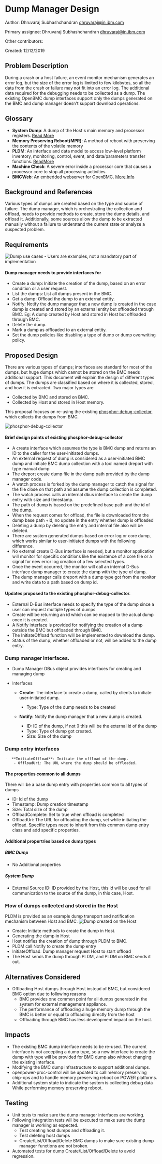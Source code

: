 ﻿# Dump Manager Design

Author:
  Dhruvaraj Subhashchandran <dhruvaraj@in.ibm.com>

Primary assignee:
  Dhruvaraj Subhashchandran <dhruvaraj@in.ibm.com>

Other contributors:

Created: 12/12/2019

## Problem Description
During a crash or a host failure, an event monitor mechanism generates an error
log, but the size of the error log is limited to few kilobytes, so all the data
from the crash or failure may not fit into an error log. The additional data
required for the debugging needs to be collected as a dump.
The existing OpenBMC dump interfaces support only the dumps generated on
the BMC and dump manager doesn't support download operations.

## Glossary

- **System Dump**: A dump of the Host's main memory and processor registers.
    [Read More](https://en.wikipedia.org/wiki/Core_dump)
- **Memory Preserving Reboot(MPR)**: A method of reboot with preserving the
    contents of the volatile memory
- **PLDM**: An interface and data model to access low-level platform inventory,
    monitoring, control, event, and data/parameters transfer functions.
    [ReadMore](https://github.com/openbmc/docs/blob/master/designs/pldm-stack.md)
- **Machine Check**: A severe error inside a processor core that causes a
    processor core to stop all processing activities.
- **BMCWeb**: An embedded webserver for OpenBMC. [More Info](https://github.com/openbmc/bmcweb/blob/master/README.md)

## Background and References
Various types of dumps are created based on the type and source of failure.
The dump manager, which is orchestrating the collection and offload, needs to
provide methods to create, store the dump details, and offload it. Additionally,
some sources allow the dump to be extracted manually without a failure to
understand the current state or analyze a suspected problem.


## Requirements

![Dump use cases - Users are examples, not a mandatory part of implementation](https://user-images.githubusercontent.com/16666879/70888651-d8f44080-2006-11ea-8596-ed4c321cfaa6.png)
#### Dump manager needs to provide interfaces for
- Create a dump: Initiate the creation of the dump, based on an error condition
  or a user request.
- List the dumps: List all dumps present in the BMC.
- Get a dump: Offload the dump to an external entity.
- Notify: Notify the dump manager that a new dump is created in the case dump is
  created and stored by an external entity but offloaded through BMC.
  Eg: A dump created by Host and stored in Host but offloaded through BMC.
- Delete the dump.
- Mark a dump as offloaded to an external entity.
- Set the dump policies like disabling a type of dump or dump overwriting policy.

## Proposed Design
There are various types of dumps; interfaces are standard for most of the dumps,
but huge dumps which cannot be stored on the BMC needs additional support.
This document will explain the design of different types of dumps. The dumps are
classified based on where it is collected, stored, and how it is extracted. Two
major types are

- Collected by BMC and stored on BMC.
- Collected by Host and stored in Host memory.

This proposal focuses on re-using the existing [phosphor-debug-collector](https://github.com/openbmc/phosphor-debug-collector), which
collects the dumps from BMC.


![phosphor-debug-collector](https://user-images.githubusercontent.com/16666879/72070844-7b56c980-3310-11ea-8d26-07d33b84b980.jpeg)

#### Brief design points of existing phosphor-debug-collector
- A create interface which assumes the type is BMC dump and returns an ID to the
  caller for the user-initiated dumps.
- An external request of dump is considered as a user-initiated BMC dump and
  initiate BMC dump collection with a tool named dreport with type manual dump
- The dreport create dump file in the dump path provided by the dump manager code.
- A watch process is forked by the dump manager to catch the signal for the file
  close on that path and assume the dump collection is completed.
- The watch process calls an internal dbus interface to create the dump entry
  with size and timestamp.
- The path of dump is based on the predefined base path and the id of the dump.
- When the request comes for offload, the file is downloaded from the dump base
  path +id, no update in the entry whether dump is offloaded
- Deleting a dump by deleting the entry and internal file also will be deleted.
- There are system generated dumps based on error log or core dump, which works
  similar to user-initiated dumps with the following difference.
- No external create D-Bus interface is needed, but a monitor application will
  monitor for specific conditions like the existence of a core file or a signal
  for new error log creation of a few selected types.
- Once the event occurred, the monitor will call an internal D-Bus interface
  dump manager to create the dump with the type of dump.
- The dump manager calls dreport with a dump type got from the monitor and write
  data to a path based on dump id.

#### Updates proposed to the existing phosphor-debug-collector.
- External D-Bus interface needs to specify the type of the dump since a user
  can request multiple types of dumps
- Create will be returning an id which can be mapped to the actual dump once it
  is created.
- A Notify interface is provided for notifying the creation of a dump outside
  the BMC but offloaded through BMC.
- The InitiateOffload function will be implemented to download the dump.
- Status of the dump, whether offloaded or not, will be added to the dump entry.

### Dump manager interfaces.
- Dump Manager DBus object provides interfaces for creating and managing dump

- Interfaces
    - **Create**: The interface to create a dump, called by clients to initiate
      user-initiated dump.
        - Type: Type of the dump needs to be created

    - **Notify**: Notify the dump manager that a new dump is created.
        - ID: ID of the dump, if not 0 this will be the external id of the dump
        - Type: Type of dump got created.
        - Size: Size of the dump

 ### Dump entry interfaces
    -  **InitiateOffload**: Initiate the offload of the dump.
        - OffloadUri: The URL where the dump should be offloaded.

#### The properties common to all dumps
There will be a base dump entry with properties common to all types of dumps
- ID: Id of the dump
- Timestamp: Dump creation timestamp
- Size: Total size of the dump
- OffloadComplete: Set to true when offload is completed
- OffloadUri: The URL for offloading the dump, set while initiating the offload.
Specific types need to inherit from this common dump entry class
and add specific properties.

#### Additional propertries based on dump types

##### BMC Dump
- No Additional properties

##### System Dump
- External Source ID: ID provided by the Host, this id will be used for all
  communication to the source of the dump, in this case, Host.


### Flow of dumps collected and stored in the Host
PLDM is provided as an example dump transport and notification mechanism
between Host and BMC.
![Dump created on the Host](https://user-images.githubusercontent.com/16666879/72066390-742abe00-3306-11ea-9c05-2e7dc8171abf.jpeg)

- Create: Initiate methods to create the dump in Host.
- Generating the dump in Host
- Host notifies the creation of dump through PLDM to BMC.
- PLDM call Notify to create the dump entry
- InitiateOffload: Dump manager request Host to start offload
- The Host sends the dump through PLDM, and PLDM on BMC sends it out.


## Alternatives Considered
- Offloading Host dumps through Host instead of BMC, but considered BMC option
  due to following reasons
	- BMC provides one common point for all dumps generated in the system
          for external management appliance.
	- The performance of offloading a huge memory dump through the BMC is
          better or equal to offloading directly from the host
	- Offloading through BMC has less development impact on the host.

## Impacts
- The existing BMC dump interface needs to be re-used.  The current interface is
  not accepting a dump type, so a new interface to create the dump with type
  will be provided for BMC dump also without changing the existing interface.
- Modifying the BMC dump infrastructure to support additional dumps.
- openpower-proc-control will be updated to call memory preserving chip-ops and
  to handle memory preserving reboot on POWER platforms.
- Additional system state to indicate the system is collecting debug data
  While performing memory preserving reboot.


## Testing
- Unit tests to make sure the dump manager interfaces are working.
- Following integration tests will be executed to make sure the dump manager
is working as expected.
	- Test creating host dumps and offloading it.
	- Test deleting host dumps
	- Create/List/Offload/Delete BMC dumps to make sure existing
          dump manager functions are not broken.
- Automated tests for dump Create/List/Offload/Delete to avoid regression.
